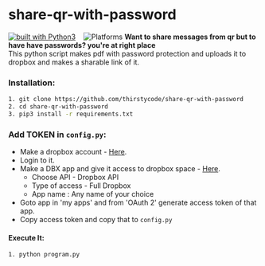 # share-qr-with-password
[![built with Python3](https://img.shields.io/badge/built%20with-Python3-red.svg)](https://www.python.org/)  &nbsp;&nbsp; ![Platforms](https://img.shields.io/conda/pn/conda-forge/python.svg)
**Want to share messages from qr but to have have passwords? you're at right place**<br>
This python script makes pdf with password protection and uploads it to dropbox and makes a sharable link of it.

### Installation:
```bash
1. git clone https://github.com/thirstycode/share-qr-with-password
2. cd share-qr-with-password
3. pip3 install -r requirements.txt
```
### Add TOKEN in ```config.py```:
  - Make a dropbox account - [Here](https://www.dropbox.com/).
  - Login to it.
  - Make a DBX app and give it access to dropbox space - [Here](https://www.dropbox.com/developers/apps/create).
    - Choose API - Dropbox API
    - Type of access - Full Dropbox
    - App name : Any name of your choice
  - Goto app in 'my apps' and from 'OAuth 2' generate access token of that app.
  - Copy access token and copy that to ```config.py```

#### Execute It:
```bash
1. python program.py
```


